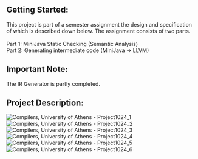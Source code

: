 ## Getting Started:
This project is part of a semester assignment the design and specification of which is described down below.
The assignment consists of two parts.<br /><br />
Part 1: MiniJava Static Checking (Semantic Analysis)<br />
Part 2: Generating intermediate code (MiniJava -> LLVM)
## **Important Note:**
The IR Generator is partly completed.
## Project Description:
![Compilers, University of Athens - Project1024_1](https://user-images.githubusercontent.com/48532935/179289852-c5a86fe3-cb9e-42d7-a886-649d222b8244.jpg)
![Compilers, University of Athens - Project1024_2](https://user-images.githubusercontent.com/48532935/179289851-6dcd84d0-1d8d-43fd-806f-ce702a8b388a.jpg)
![Compilers, University of Athens - Project1024_3](https://user-images.githubusercontent.com/48532935/179289848-97b58db7-c930-4413-9d56-15cadee1d10b.jpg)
![Compilers, University of Athens - Project1024_4](https://user-images.githubusercontent.com/48532935/179289845-3a9e7bfe-8215-4d2d-aa1e-28ea3126903c.jpg)
![Compilers, University of Athens - Project1024_5](https://user-images.githubusercontent.com/48532935/179289843-d29e91c6-3b06-41c8-9792-3bdb0ed87242.jpg)
![Compilers, University of Athens - Project1024_6](https://user-images.githubusercontent.com/48532935/179289840-bcb8ac99-6aad-498d-87ec-e94ffc7968ee.jpg)

